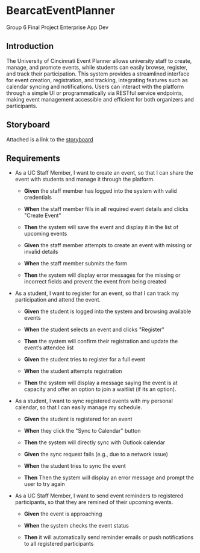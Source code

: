 # BearcatEventPlanner
Group 6 Final Project Enterprise App Dev

## Introduction
The University of Cincinnati Event Planner allows university staff to create, manage, and promote events, while students can easily browse, register, and track their participation. This system provides a streamlined interface for event creation, registration, and tracking, integrating features such as calendar syncing and notifications. Users can interact with the platform through a simple UI or programmatically via RESTful service endpoints, making event management accessible and efficient for both organizers and participants.

## Storyboard

Attached is a link to the [storyboard](docs/Storyboard.pdf)

## Requirements

* As a UC Staff Member, I want to create an event, so that I can share the event with students and manage it through the platform.

    * **Given** the staff member has logged into the system with valid credentials

    * **When** the staff member fills in all required event details and clicks "Create Event"

    * **Then** the system will save the event and display it in the list of upcoming events

    * **Given** the staff member attempts to create an event with missing or invalid details

    * **When** the staff member submits the form

    * **Then** the system will display error messages for the missing or incorrect fields and prevent the event from being created

* As a student, I want to register for an event, so that I can track my participation and attend the event.

    * **Given** the student is logged into the system and browsing available events

    * **When** the student selects an event and clicks "Register"
    
    * **Then** the system will confirm their registration and update the event’s attendee list

    * **Given** the student tries to register for a full event

    * **When** the student attempts registration

    * **Then** the system will display a message saying the event is at capacity and offer an option to join a waitlist (if its an option).

* As a student, I want to sync registered events with my personal calendar, so that I can easily manage my schedule.

    * **Given** the student is registered for an event

    * **When** they click the "Sync to Calendar" button

    * **Then** the system will directly sync with Outlook calendar

    * **Given** the sync request fails (e.g., due to a network issue)

    * **When** the student tries to sync the event

    * **Then** Then the system will display an error message and prompt the user to try again

*  As a UC Staff Member, I want to send event reminders to registered participants, so that they are remined of their upcoming events.

    * **Given** the event is approaching

    * **When** the system checks the event status

    * **Then** it will automatically send reminder emails or push notifications to all registered participants



